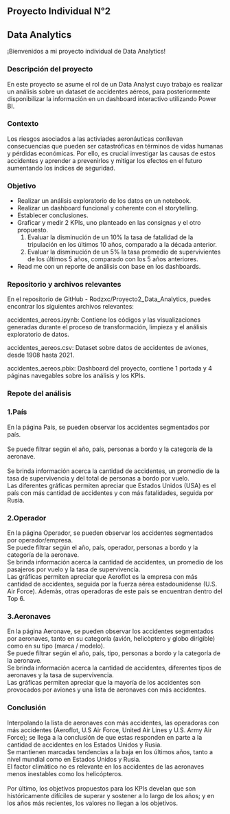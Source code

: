 ## Proyecto Individual N°2

##  Data Analytics

¡Bienvenidos a mi proyecto individual de Data Analytics!

### Descripción del proyecto
En este proyecto se asume el rol de un Data Analyst cuyo trabajo es realizar un análisis sobre un dataset de accidentes aéreos, para posteriormente disponibilizar la información en un dashboard interactivo utilizando Power BI.

### Contexto

Los riesgos asociados a las activiades aeronáuticas conllevan consecuencias que pueden ser catastróficas en términos de vidas humanas y pérdidas económicas. Por ello, es crucial investigar las causas de estos accidentes y aprender a prevenirlos y mitigar los efectos en el futuro aumentando los indices de seguridad.

### Objetivo

- Realizar un análisis exploratorio de los datos en un notebook.
- Realizar un dashboard funcional y coherente con el storytelling.
- Establecer conclusiones.
- Graficar y medir 2 KPIs, uno planteado en las consignas y el otro propuesto.
  1. Evaluar la disminución de un 10% la tasa de fatalidad de la tripulación en los últimos 10 años, comparado a la década anterior.
  2. Evaluar la disminución de un 5% la tasa promedio de supervivientes de los últimos 5 años, comparado con los 5 años anteriores.
- Read me con un reporte de análisis con base en los dashboards.

### Repositorio y archivos relevantes

En el repositorio de GitHub - Rodzxc/Proyecto2_Data_Analytics, puedes encontrar los siguientes archivos relevantes:

accidentes_aereos.ipynb: Contiene los códigos y las visualizaciones generadas durante el proceso de transformación, limpieza y el análisis exploratorio de datos.

accidentes_aereos.csv: Dataset sobre datos de accidentes de aviones, desde 1908 hasta 2021.

accidentes_aereos.pbix: Dashboard del proyecto, contiene 1 portada y 4 páginas navegables sobre los análisis y los KPIs.

### Repote del análisis 

### 1.País

En la página País, se pueden observar los accidentes segmentados por país.<br>  
Se puede filtrar según el año, país, personas a bordo y la categoría de la aeronave.<br>  
Se brinda información acerca la cantidad de accidentes, un promedio de la tasa de supervivencia y del total de personas a bordo por vuelo.<br>
Las diferentes gráficas permiten apreciar que Estados Unidos (USA) es el país con más cantidad de accidentes y con más fatalidades, seguida por Rusia.

### 2.Operador

En la página Operador, se pueden observar los accidentes segmentados por operador/empresa.<br>
Se puede filtrar según el año, país, operador, personas a bordo y la categoría de la aeronave.<br>
Se brinda información acerca la cantidad de accidentes, un promedio de los pasajeros por vuelo y la tasa de supervivencia.<br>
Las gráficas permiten apreciar que Aeroflot es la empresa con más cantidad de accidentes, seguida por la fuerza aérea estadounidense (U.S. Air Force). Ademàs, otras operadoras de este paìs se encuentran dentro del Top 6. 

### 3.Aeronaves

En la página Aeronave, se pueden observar los accidentes segmentados por aeronaves, tanto en su categoría (avión, helicòptero y globo dirigible) como en su tipo (marca / modelo).<br>
Se puede filtrar según el año, país, tipo, personas a bordo y la categoría de la aeronave.<br>
Se brinda información acerca la cantidad de accidentes, diferentes tipos de aeronaves y la tasa de supervivencia.<br>
Las gráficas permiten apreciar que la mayoría de los accidentes son provocados por aviones y una lista de aeronaves con más accidentes.

### Conclusión
Interpolando la lista de aeronaves con más accidentes, las operadoras con más accidentes (Aeroflot,  U.S Air Force, United Air Lines y U.S. Army Air Force); se llega a la conclusión de que estas responden en parte a la cantidad de accidentes en los Estados Unidos y Rusia.<br>
Se mantienen marcadas tendencias a la baja en los últimos años, tanto a nivel mundial como en Estados Unidos y Rusia.<br>
El factor climático no es relevante en los accidentes de las aeronaves menos inestables como los helicópteros.<br>  
Por último, los objetivos propuestos para los KPIs develan que son históricamente difíciles de superar y sostener a lo largo de los años; y en los años más recientes, los valores no llegan a los objetivos.
